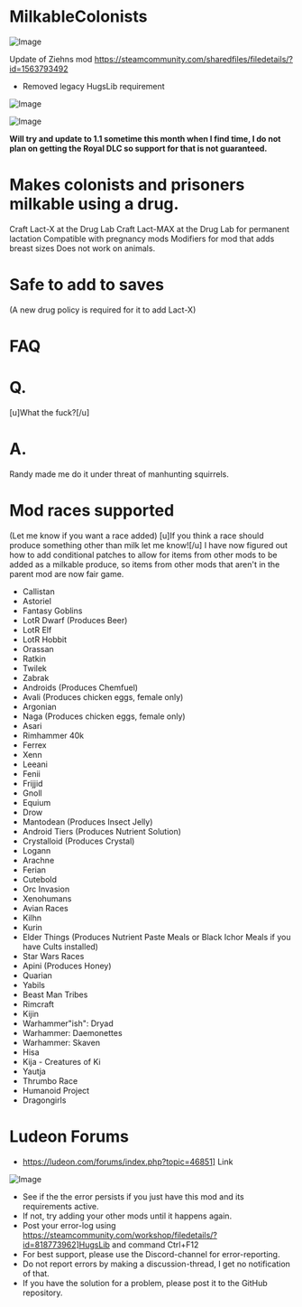 # MilkableColonists

![Image](https://i.imgur.com/buuPQel.png)

Update of Ziehns mod
https://steamcommunity.com/sharedfiles/filedetails/?id=1563793492

- Removed legacy HugsLib requirement

![Image](https://i.imgur.com/pufA0kM.png)

	
![Image](https://i.imgur.com/Z4GOv8H.png)


**Will try and update to 1.1 sometime this month when I find time, I do not plan on getting the Royal DLC so support for that is not guaranteed.** 

# Makes colonists and prisoners milkable using a drug. 

Craft Lact-X at the Drug Lab
Craft Lact-MAX at the Drug Lab for permanent lactation
Compatible with pregnancy mods
Modifiers for mod that adds breast sizes
Does not work on animals.

# Safe to add to saves
 (A new drug policy is required for it to add Lact-X)

# FAQ

# Q.
 [u]What the fuck?[/u]
# A.
 Randy made me do it under threat of manhunting squirrels.

# Mod races supported
 (Let me know if you want a race added)
[u]If you think a race should produce something other than milk let me know![/u]
I have now figured out how to add conditional patches to allow for items from other mods to be added as a milkable produce, so items from other mods that aren&apos;t in the parent mod are now fair game.


- Callistan
- Astoriel
- Fantasy Goblins
- LotR Dwarf (Produces Beer)
- LotR Elf
- LotR Hobbit
- Orassan
- Ratkin
- Twilek
- Zabrak
- Androids (Produces Chemfuel)
- Avali (Produces chicken eggs, female only)
- Argonian
- Naga (Produces chicken eggs, female only)
- Asari
- Rimhammer 40k
- Ferrex
- Xenn
- Leeani
- Fenii
- Frijjid
- Gnoll
- Equium
- Drow
- Mantodean (Produces Insect Jelly)
- Android Tiers (Produces Nutrient Solution)
- Crystalloid (Produces Crystal)
- Logann
- Arachne
- Ferian
- Cutebold
- Orc Invasion
- Xenohumans
- Avian Races
- Kilhn
- Kurin
- Elder Things (Produces Nutrient Paste Meals or Black Ichor Meals if you have Cults installed)
- Star Wars Races
- Apini (Produces Honey)
- Quarian
- Yabils
- Beast Man Tribes
- Rimcraft
- Kijin
- Warhammer"ish": Dryad
- Warhammer: Daemonettes
- Warhammer: Skaven
- Hisa
- Kija - Creatures of Ki
- Yautja
- Thrumbo Race
- Humanoid Project
- Dragongirls




# Ludeon Forums
 - https://ludeon.com/forums/index.php?topic=46851] Link


![Image](https://i.imgur.com/PwoNOj4.png)



-  See if the the error persists if you just have this mod and its requirements active.
-  If not, try adding your other mods until it happens again.
-  Post your error-log using https://steamcommunity.com/workshop/filedetails/?id=818773962]HugsLib and command Ctrl+F12
-  For best support, please use the Discord-channel for error-reporting.
-  Do not report errors by making a discussion-thread, I get no notification of that.
-  If you have the solution for a problem, please post it to the GitHub repository.




